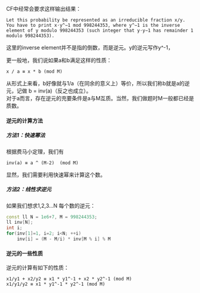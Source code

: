 CF中经常会要求这样输出结果：
```
Let this probability be represented as an irreducible fraction x/y. 
You have to print x⋅y^−1 mod 998244353, where y^−1 is the inverse element of y modulo 998244353 (such integer that y⋅y−1 has remainder 1 modulo 998244353).
```

这里的inverse element并不是指的倒数，而是逆元。y的逆元写作y^-1，

更一般地，我们说如果a和b满足这样的性质：
```
x / a ≡ x * b (mod M)
```
从形式上来看，b好像就与1/a（在同余的意义上）等价，所以我们称b就是a的逆元，记做 b = inv(a)（反之也成立）。     
对于a而言，存在逆元的充要条件是a与M互质。当然，我们做题时M一般都已经是质数。

#### 逆元的计算方法

##### 方法1：快速幂法
根据费马小定理，我们有
```
inv(a) ≡ a ^ (M-2)  (mod M)
```
显然，我们需要利用快速幂来计算这个数。

##### 方法2：线性求逆元
如果我们想求1,2,3...N 每个数的逆元：
```cpp
const ll N = 1e6+7, M = 998244353;
ll inv[N];
int i;
for(inv[1]=1, i=2; i<N; ++i)
    inv[i] = (M - M/i) * inv[M % i] % M
```

#### 逆元的一些性质
逆元的计算有如下的性质：
```
x1/y1 + x2/y2 ≡ x1 * y1^-1 + x2 * y2^-1 (mod M)
x1/y1/y2 ≡ x1 * y1^-1 * y2^-1 (mod M)
```
